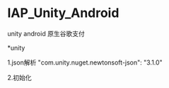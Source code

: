 # IAP_Unity_Android
unity android 原生谷歌支付


*unity

1.json解析
 "com.unity.nuget.newtonsoft-json": "3.1.0"
 
2.初始化

